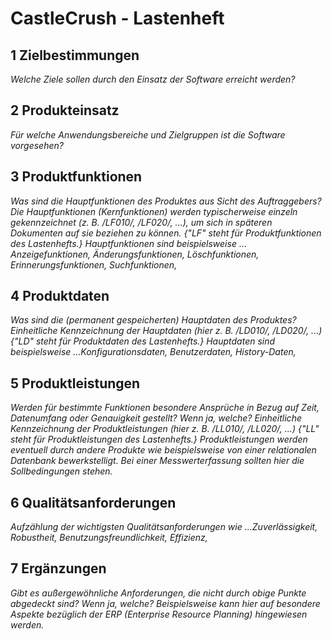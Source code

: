 # CastleCrush - Lastenheft


## 1 Zielbestimmungen
*Welche Ziele sollen durch den Einsatz der Software erreicht werden?*

## 2 Produkteinsatz
*Für welche Anwendungsbereiche und Zielgruppen ist die Software vorgesehen?*

## 3 Produktfunktionen
*Was sind die Hauptfunktionen des Produktes aus Sicht des Auftraggebers?*
*Die Hauptfunktionen (Kernfunktionen) werden typischerweise einzeln gekennzeichnet (z. B. /LF010/, /LF020/, ...), um sich in späteren Dokumenten auf sie beziehen zu können. {"LF" steht für Produktfunktionen des Lastenhefts.}*
*Hauptfunktionen sind beispielsweise …Anzeigefunktionen, Änderungsfunktionen, Löschfunktionen, Erinnerungsfunktionen, Suchfunktionen,*

## 4 Produktdaten
*Was sind die (permanent gespeicherten) Hauptdaten des Produktes?*
*Einheitliche Kennzeichnung der Hauptdaten (hier z. B. /LD010/, /LD020/, ...) {"LD" steht für Produktdaten des Lastenhefts.}*
*Hauptdaten sind beispielsweise …Konfigurationsdaten, Benutzerdaten, History-Daten,*

## 5 Produktleistungen
*Werden für bestimmte Funktionen besondere Ansprüche in Bezug auf Zeit, Datenumfang oder Genauigkeit gestellt? Wenn ja, welche?*
*Einheitliche Kennzeichnung der Produktleistungen (hier z. B. /LL010/, /LL020/, ...) {"LL" steht für Produktleistungen des Lastenhefts.}*
*Produktleistungen werden eventuell durch andere Produkte wie beispielsweise von einer relationalen Datenbank bewerkstelligt. Bei einer Messwerterfassung sollten hier die Sollbedingungen stehen.*

## 6 Qualitätsanforderungen
*Aufzählung der wichtigsten Qualitätsanforderungen wie …Zuverlässigkeit, Robustheit, Benutzungsfreundlichkeit, Effizienz,*

## 7 Ergänzungen
*Gibt es außergewöhnliche Anforderungen, die nicht durch obige Punkte abgedeckt sind? Wenn ja, welche? Beispielsweise kann hier auf besondere Aspekte bezüglich der ERP (Enterprise Resource Planning) hingewiesen werden.*
